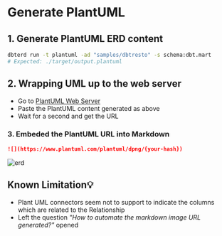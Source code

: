 # Generate PlantUML

## 1. Generate PlantUML ERD content

```bash
dbterd run -t plantuml -ad "samples/dbtresto" -s schema:dbt.mart
# Expected: ./target/output.plantuml
```

## 2. Wrapping UML up to the web server

- Go to [PlantUML Web Server](http://www.plantuml.com/plantuml/uml)
- Paste the PlantUML content generated as above
- Wait for a second and get the URL

### 3. Embeded the PlantUML URL into Markdown

```markdown
![](https://www.plantuml.com/plantuml/dpng/{your-hash})
```

![erd](https://www.plantuml.com/plantuml/dpng/fLRRZgCm37tlLw3vW4hbGgLzcZ-9N71tK251IPZPxhR_lh08gnjCZ3HzAPpZayknu_3kF5W_TEq1jM_yFNdhJ8tjiRvuPT5vSwoRJbtChxVapo4PV-EZkk4z-P5yWgq-m1BQr0nOWySHdlu8i-Y6rYizT1UqRcGrgRW8THf36kqts3JAPb4sZx95b2sZx9dOPzJPoPZ5skbvyfRyuZmax1xC_uLu2w3EQF_1OKf3XqosxWXsvy9xs_ocbVzx2Sg2y6KolMQChN7FX5Ue5cUNAUStzGdjW2zRD5KrM8kwua7L6wTEsrIwJMNRLBvD5TjKkKsTNwWMd5VGzmWMT4M545AqEIaWbG8oAI2N0Wefe9G2pXImhohKrLYimFcbF9Rt-V24it6dYXJKbwYKIITtBnhb5AOmtjT8bygwbDDbiYxZTBciopbT8UiAJbUAEWhPctjN6TledvJwaM9w4LSHiKuoZOhgj4BI5PAja7o552larGWB-aQdzzeQ2E2KXpCUpdcuuE6IOD7lEKtaCn34Vn4mA7zHy5UVDifSrPVHPDIYdrD5ooQyXwR-3swScXaFDzHxoyfXUDc8vpwyTuJM_JmamYNtV1oFZqVac-6G24cAZJ3kvri3pAxAGyYxU4TT3rtx5m00)

## Known Limitation💡

- Plant UML connectors seem not to support to indicate the columns which are related to the Relationship
- Left the question _"How to automate the markdown image URL generated?"_ opened
